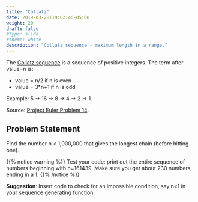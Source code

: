 ```yaml
---
title: "Collatz"
date: 2019-03-28T19:02:46-05:00
weight: 20
draft: false
#type: slide
#theme: white
description: "Collatz sequence - maximum length in a range."
---
```


The [Collatz sequence](https://en.wikipedia.org/wiki/Collatz_sequence)
is a sequence of positive integers. The term after value=n is:

* value = n/2 if n is even
* value = 3*n+1 if n is odd

Example: 5 -> 16 -> 8 -> 4 -> 2 -> 1.

Source: [Project Euler Problem 14](https://projecteuler.net/problem=14).

## Problem Statement

Find the number n < 1,000,000 that gives the longest chain (before
hitting one).

{{% notice warning %}}
Test your code: print out the entire sequence of numbers beginning with
n=161439. Make sure you get about 230 numbers, ending in a 1.
{{% /notice %}}

**Suggestion**:
Insert code to check for an impossible condition, say n<1 in your
sequence generating function.
